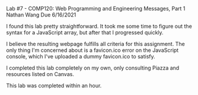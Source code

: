 Lab #7 - COMP120: Web Programming and Engineering
Messages, Part 1
Nathan Wang
Due 6/16/2021

I found this lab pretty straightforward. It took me some time to figure out the syntax for a JavaScript array, but after that I progressed quickly.

I believe the resulting webpage fulfills all criteria for this assignment. The only thing I'm concerned about is a favicon.ico error on the JavaScript console, which I've uploaded a dummy favicon.ico to satisfy.

I completed this lab completely on my own, only consulting Piazza and resources listed on Canvas.

This lab was completed within an hour.
